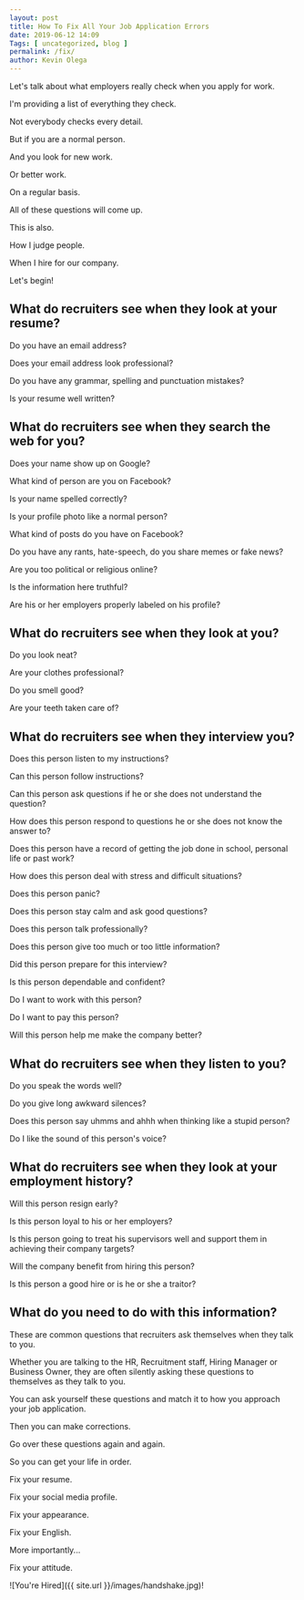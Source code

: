 ```yaml
--- 
layout: post 
title: How To Fix All Your Job Application Errors
date: 2019-06-12 14:09
Tags: [ uncategorized, blog ]
permalink: /fix/ 
author: Kevin Olega 
--- 
```

Let's talk about what employers really check when you apply for work.

I'm providing a list of everything they check.

Not everybody checks every detail.

But if you are a normal person.

And you look for new work.

Or better work.

On a regular basis.

All of these questions will come up.

This is also.

How I judge people.

When I hire for our company.

Let's begin!

## What do recruiters see when they look at your resume?

Do you have an email address?

Does your email address look professional?

Do you have any grammar, spelling and punctuation mistakes?

Is your resume well written?

## What do recruiters see when they search the web for you?

Does your name show up on Google?

What kind of person are you on Facebook?

Is your name spelled correctly?

Is your profile photo like a normal person?

What kind of posts do you have on Facebook?

Do you have any rants, hate-speech, do you share memes or fake news?

Are you too political or religious online?

Is the information here truthful?

Are his or her employers properly labeled on his profile?

## What do recruiters see when they look at you?

Do you look neat?

Are your clothes professional?

Do you smell good?

Are your teeth taken care of?

## What do recruiters see when they interview you?

Does this person listen to my instructions?

Can this person follow instructions?

Can this person ask questions if he or she does not understand the question?

How does this person respond to questions he or she does not know the answer to?

Does this person have a record of getting the job done in school, personal life or past work?

How does this person deal with stress and difficult situations?

Does this person panic?

Does this person stay calm and ask good questions?

Does this person talk professionally?

Does this person give too much or too little information?

Did this person prepare for this interview?

Is this person dependable and confident?

Do I want to work with this person?

Do I want to pay this person?

Will this person help me make the company better?

## What do recruiters see when they listen to you?

Do you speak the words well?

Do you give long awkward silences?

Does this person say uhmms and ahhh when thinking like a stupid person?

Do I like the sound of this person's voice?

## What do recruiters see when they look at your employment history?

Will this person resign early?

Is this person loyal to his or her employers?

Is this person going to treat his supervisors well and support them in achieving their company targets?

Will the company benefit from hiring this person?

Is this person a good hire or is he or she a traitor?

## What do you need to do with this information?

These are common questions that recruiters ask themselves when they talk to you.

Whether you are talking to the HR, Recruitment staff, Hiring Manager or Business Owner, they are often silently asking these questions to themselves as they talk to you.

You can ask yourself these questions and match it to how you approach your job application.

Then you can make corrections.

Go over these questions again and again.

So you can get your life in order.

Fix your resume.

Fix your social media profile.

Fix your appearance.

Fix your English.

More importantly...

Fix your attitude.

![You're Hired]({{ site.url }}/images/handshake.jpg)!
